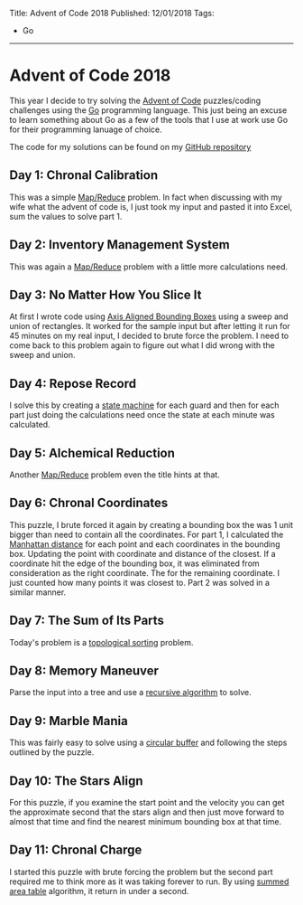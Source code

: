 Title: Advent of Code 2018
Published: 12/01/2018
Tags: 
  - Go
---

# Advent of Code 2018

This year I decide to try solving the [Advent of Code](https://adventofcode.com/) puzzles/coding challenges using the [Go](https://golang.org/) programming language. This just being an excuse to learn something about Go as a few of the tools that I use at work use Go for their programming lanuage of choice.

The code for my solutions can be found on my [GitHub repository](https://github.com/mrjavaguy/adventofcode2018)

## Day 1: Chronal Calibration

This was a simple [Map/Reduce](https://en.wikipedia.org/wiki/MapReduce) problem. In fact when discussing with my wife what the advent of code is, I just took my input and pasted it into Excel, sum the values to solve part 1.

## Day 2: Inventory Management System

This was again a [Map/Reduce](https://en.wikipedia.org/wiki/MapReduce) problem with a little more calculations need.

## Day 3: No Matter How You Slice It

At first I wrote code using [Axis Aligned Bounding Boxes](https://en.wikipedia.org/wiki/Minimum_bounding_box) using a sweep and union of rectangles. It worked for the sample input but after letting it run for 45 minutes on my real input, I decided to brute force the problem. I need to come back to this problem again to figure out what I did wrong with the sweep and union.

## Day 4: Repose Record

I solve this by creating a [state machine](https://en.wikipedia.org/wiki/Finite-state_machine) for each guard and then for each part just doing the calculations need once the state at each minute was calculated.

## Day 5: Alchemical Reduction

Another [Map/Reduce](https://en.wikipedia.org/wiki/MapReduce) problem even the title hints at that.

## Day 6: Chronal Coordinates

This puzzle, I brute forced it again by creating a bounding box the was 1 unit bigger than need to contain all the coordinates. For part 1, I calculated the [Manhattan distance](https://en.wikipedia.org/wiki/Taxicab_geometry) for each point and each coordinates in the bounding box. Updating the point with coordinate and distance of the closest. If a coordinate hit the edge of the bounding box, it was eliminated from consideration as the right coordinate. The for the remaining coordinate. I just counted how many points it was closest to. Part 2 was solved in a similar manner.

## Day 7: The Sum of Its Parts

Today's problem is a [topological sorting](https://en.wikipedia.org/wiki/Topological_sorting) problem.

## Day 8: Memory Maneuver

Parse the input into a tree and use a [recursive algorithm](https://en.wikipedia.org/wiki/Recursion_(computer_science)) to solve.

## Day 9: Marble Mania

This was fairly easy to solve using a [circular buffer](https://golang.org/pkg/container/ring/) and following the steps outlined by the puzzle.

## Day 10: The Stars Align

For this puzzle, if you examine the start point and the velocity you can get the approximate second that the stars align and then just move forward to almost that time and find the nearest minimum bounding box at that time.

## Day 11: Chronal Charge

I started this puzzle with brute forcing the problem but the second part required me to think more as it was taking forever to run. By using [summed area table](https://en.wikipedia.org/wiki/Summed-area_table) algorithm, it return in under a second.